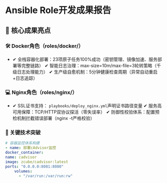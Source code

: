 # Ansible Role开发成果报告

## 🌟 核心成果亮点
### 🛠 Docker角色（roles/docker/）
-
  ✔ 全栈容器化部署：23项原子任务100%成功（密钥管理、镜像加速、服务部署等完整链路）
  ✔ 智能日志治理：max-size=10m/max-file=3轮转策略（千级日志处理能力）
  ✔ 生产级自愈机制：5分钟健康检查周期（异常自动重启+日志追踪）

### 💻 Nginx角色（roles/nginx/）
-
  ✔ SSL证书支持： `playbooks/deploy_nginx.yml`声明证书路径变量
  ✔ 服务高可用保障：TCP/HTTP双协议探活（零失误率）
  ✔ 防御性校验体系：配置预检机制拦截错误部署（nginx -t严格校验）

### 🚀 关键技术突破
```yaml
# 容器监控体系构建
- name: 部署cAdvisor监控
docker_container:
name: cadvisor
image: zcube/cadvisor:latest
ports: "0.0.0.0:8081:8080"
    volumes: 
      - "/var/run:/var/run:rw"
